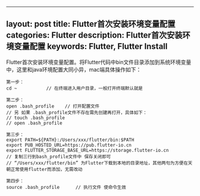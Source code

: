 
---
layout: post
title: Flutter首次安装环境变量配置
categories: Flutter
description: Flutter首次安装环境变量配置
keywords: Flutter, Flutter Install
---


Flutter首次安装环境变量配置。将Flutter代码中bin文件目录添加到系统环境变量中，这里和java环境配置大同小异，mac端具体操作如下：

```
第一步：
cd ~           // 在终端进入用户目录，一般打开终端默认就是

第二步：
open .bash_profile    // 打开配置文件
// 另 如果 .bash_profile文件不存在需先创建再打开，具体如下：
// touch .bash_profile
// open .bash_profile

第三步：
export PATH=${PATH}:/Users/xxx/flutter/bin:$PATH
export PUB_HOSTED_URL=https://pub.flutter-io.cn
export FLUTTER_STORAGE_BASE_URL=https://storage.flutter-io.cn
// 复制三行到bash_profile文件中 保存关闭即可
// “/Users/xxx/flutter/bin” 为Flutter下载到本地的目录地址，其他两句为方便在天朝正常使用flutter而添加，无需改动

第四步：
source .bash_profile      // 执行文件 使命令生效
```

